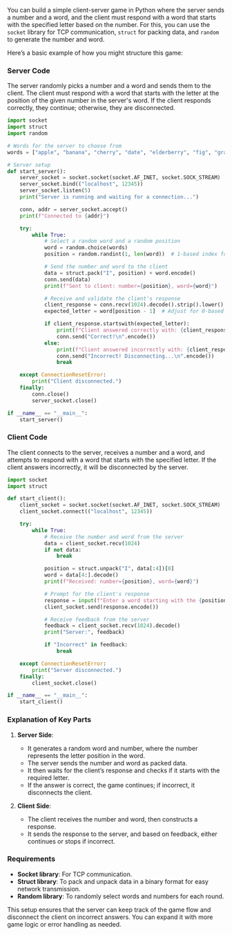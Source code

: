 You can build a simple client-server game in Python where the server sends a number and a word, and the client must respond with a word that starts with the specified letter based on the number. For this, you can use the `socket` library for TCP communication, `struct` for packing data, and `random` to generate the number and word.

Here’s a basic example of how you might structure this game:

### Server Code

The server randomly picks a number and a word and sends them to the client. The client must respond with a word that starts with the letter at the position of the given number in the server's word. If the client responds correctly, they continue; otherwise, they are disconnected.

```python
import socket
import struct
import random

# Words for the server to choose from
words = ["apple", "banana", "cherry", "date", "elderberry", "fig", "grape"]

# Server setup
def start_server():
    server_socket = socket.socket(socket.AF_INET, socket.SOCK_STREAM)
    server_socket.bind(("localhost", 12345))
    server_socket.listen(5)
    print("Server is running and waiting for a connection...")

    conn, addr = server_socket.accept()
    print(f"Connected to {addr}")

    try:
        while True:
            # Select a random word and a random position
            word = random.choice(words)
            position = random.randint(1, len(word))  # 1-based index for easier use

            # Send the number and word to the client
            data = struct.pack("I", position) + word.encode()
            conn.send(data)
            print(f"Sent to client: number={position}, word={word}")

            # Receive and validate the client's response
            client_response = conn.recv(1024).decode().strip().lower()
            expected_letter = word[position - 1]  # Adjust for 0-based index

            if client_response.startswith(expected_letter):
                print(f"Client answered correctly with: {client_response}")
                conn.send("Correct!\n".encode())
            else:
                print(f"Client answered incorrectly with: {client_response}")
                conn.send("Incorrect! Disconnecting...\n".encode())
                break

    except ConnectionResetError:
        print("Client disconnected.")
    finally:
        conn.close()
        server_socket.close()

if __name__ == "__main__":
    start_server()
```

### Client Code

The client connects to the server, receives a number and a word, and attempts to respond with a word that starts with the specified letter. If the client answers incorrectly, it will be disconnected by the server.

```python
import socket
import struct

def start_client():
    client_socket = socket.socket(socket.AF_INET, socket.SOCK_STREAM)
    client_socket.connect(("localhost", 12345))

    try:
        while True:
            # Receive the number and word from the server
            data = client_socket.recv(1024)
            if not data:
                break

            position = struct.unpack("I", data[:4])[0]
            word = data[4:].decode()
            print(f"Received: number={position}, word={word}")

            # Prompt for the client's response
            response = input(f"Enter a word starting with the {position} letter of '{word}': ").strip()
            client_socket.send(response.encode())

            # Receive feedback from the server
            feedback = client_socket.recv(1024).decode()
            print("Server:", feedback)

            if "Incorrect" in feedback:
                break

    except ConnectionResetError:
        print("Server disconnected.")
    finally:
        client_socket.close()

if __name__ == "__main__":
    start_client()
```

### Explanation of Key Parts

1. **Server Side**:
   - It generates a random word and number, where the number represents the letter position in the word.
   - The server sends the number and word as packed data.
   - It then waits for the client’s response and checks if it starts with the required letter.
   - If the answer is correct, the game continues; if incorrect, it disconnects the client.

2. **Client Side**:
   - The client receives the number and word, then constructs a response.
   - It sends the response to the server, and based on feedback, either continues or stops if incorrect.

### Requirements

- **Socket library**: For TCP communication.
- **Struct library**: To pack and unpack data in a binary format for easy network transmission.
- **Random library**: To randomly select words and numbers for each round.

This setup ensures that the server can keep track of the game flow and disconnect the client on incorrect answers. You can expand it with more game logic or error handling as needed.
